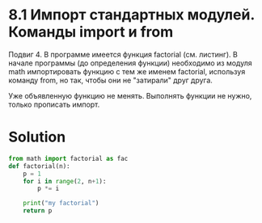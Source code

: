 # 8.1 Импорт стандартных модулей. Команды import и from

Подвиг 4. В программе имеется функция factorial (см. листинг). В начале программы (до определения функции) необходимо из
модуля math импортировать функцию с тем же именем factorial, используя команду from, но так, чтобы они не "затирали"
друг друга.

Уже объявленную функцию не менять. Выполнять функции не нужно, только прописать импорт.

# Solution

```python
from math import factorial as fac
def factorial(n):
    p = 1
    for i in range(2, n+1):
        p *= i

    print("my factorial")
    return p
```